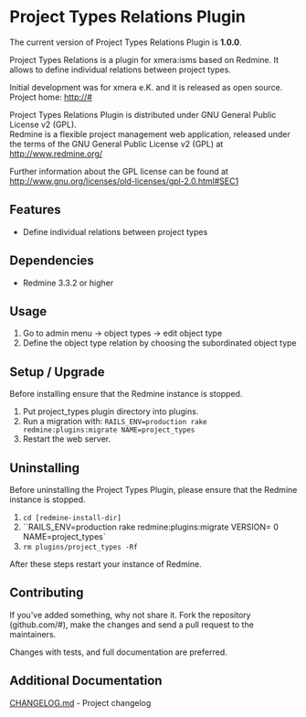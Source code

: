 Project Types Relations Plugin
==============================

The current version of Project Types Relations Plugin is **1.0.0**.

Project Types Relations is a plugin for xmera:isms based on Redmine.
It allows to define individual relations between project types.

Initial development was for xmera e.K. and it is released as open source.
Project home: <http://#>

Project Types Relations Plugin is distributed under GNU General Public License v2 (GPL).  
Redmine is a flexible project management web application, released under the terms of the GNU General Public License v2 (GPL) at <http://www.redmine.org/>

Further information about the GPL license can be found at
<http://www.gnu.org/licenses/old-licenses/gpl-2.0.html#SEC1>

Features
--------

* Define individual relations between project types


Dependencies
------------
  
  * Redmine 3.3.2 or higher

Usage
-----

1. Go to admin menu -> object types -> edit object type
1. Define the object type relation by choosing the subordinated object type



Setup / Upgrade
---------------

Before installing ensure that the Redmine instance is stopped.

1. Put project_types plugin directory into plugins.
1. Run a migration with: `RAILS_ENV=production rake redmine:plugins:migrate NAME=project_types`
1. Restart the web server.

Uninstalling
------------

Before uninstalling the Project Types Plugin, please ensure that the Redmine instance is stopped.

1. `cd [redmine-install-dir]`
1. ``RAILS_ENV=production rake redmine:plugins:migrate VERSION= 0 NAME=project_types`
1. `rm plugins/project_types -Rf`

After these steps restart your instance of Redmine.

Contributing
------------

If you've added something, why not share it. Fork the repository (github.com/#), 
make the changes and send a pull request to the maintainers.

Changes with tests, and full documentation are preferred.

Additional Documentation
------------------------

[CHANGELOG.md](CHANGELOG.md) - Project changelog
